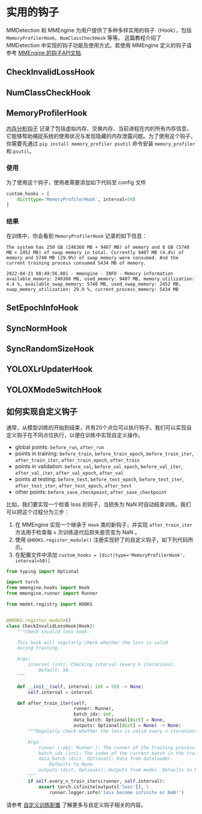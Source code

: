 # 实用的钩子

MMDetection 和 MMEngine 为用户提供了多种多样实用的钩子（Hook），包括 `MemoryProfilerHook`、`NumClassCheckHook` 等等。
这篇教程介绍了 MMDetection 中实现的钩子功能及使用方式。若使用 MMEngine 定义的钩子请参考 [MMEngine 的钩子API文档](https://github.com/open-mmlab/mmengine/tree/main/docs/en/tutorials/hook.md).

## CheckInvalidLossHook

## NumClassCheckHook

## MemoryProfilerHook

[内存分析钩子](https://github.com/open-mmlab/mmdetection/blob/3.x/mmdet/engine/hooks/memory_profiler_hook.py)
记录了包括虚拟内存、交换内存、当前进程在内的所有内存信息，它能够帮助捕捉系统的使用状况与发现隐藏的内存泄露问题。为了使用这个钩子，你需要先通过 `pip install memory_profiler psutil`  命令安装  `memory_profiler` 和 `psutil`。

### 使用

为了使用这个钩子，使用者需要添加如下代码至 config 文件

```python
custom_hooks = [
    dict(type='MemoryProfilerHook', interval=50)
]
```

### 结果

在训练中，你会看到 `MemoryProfilerHook` 记录的如下信息：

```text
The system has 250 GB (246360 MB + 9407 MB) of memory and 8 GB (5740 MB + 2452 MB) of swap memory in total. Currently 9407 MB (4.4%) of memory and 5740 MB (29.9%) of swap memory were consumed. And the current training process consumed 5434 MB of memory.
```

```text
2022-04-21 08:49:56,881 - mmengine - INFO - Memory information available_memory: 246360 MB, used_memory: 9407 MB, memory_utilization: 4.4 %, available_swap_memory: 5740 MB, used_swap_memory: 2452 MB, swap_memory_utilization: 29.9 %, current_process_memory: 5434 MB
```

## SetEpochInfoHook

## SyncNormHook

## SyncRandomSizeHook

## YOLOXLrUpdaterHook

## YOLOXModeSwitchHook

## 如何实现自定义钩子

通常，从模型训练的开始到结束，共有20个点位可以执行钩子。我们可以实现自定义钩子在不同点位执行，以便在训练中实现自定义操作。

- global points: `before_run`, `after_run`
- points in training: `before_train`, `before_train_epoch`, `before_train_iter`, `after_train_iter`, `after_train_epoch`, `after_train`
- points in validation: `before_val`, `before_val_epoch`, `before_val_iter`, `after_val_iter`, `after_val_epoch`, `after_val`
- points at testing: `before_test`, `before_test_epoch`, `before_test_iter`, `after_test_iter`, `after_test_epoch`,  `after_test`
- other points: `before_save_checkpoint`, `after_save_checkpoint`

比如，我们要实现一个检查 loss 的钩子，当损失为 NaN 时自动结束训练。我们可以把这个过程分为三步：

1. 在 MMEngine 实现一个继承于 `Hook` 类的新钩子，并实现 `after_train_iter` 方法用于检查每 `n` 次训练迭代后损失是否变为 NaN 。
2. 使用 `@HOOKS.register_module()` 注册实现好了的自定义钩子，如下列代码所示。
3. 在配置文件中添加 `custom_hooks = [dict(type='MemoryProfilerHook', interval=50)]`

```python
from typing import Optional

import torch
from mmengine.hooks import Hook
from mmengine.runner import Runner

from mmdet.registry import HOOKS


@HOOKS.register_module()
class CheckInvalidLossHook(Hook):
    """Check invalid loss hook.

    This hook will regularly check whether the loss is valid
    during training.

    Args:
        interval (int): Checking interval (every k iterations).
            Default: 50.
    """

    def __init__(self, interval: int = 50) -> None:
        self.interval = interval

    def after_train_iter(self,
                         runner: Runner,
                         batch_idx: int,
                         data_batch: Optional[dict] = None,
                         outputs: Optional[dict] = None) -> None:
        """Regularly check whether the loss is valid every n iterations.

        Args:
            runner (:obj:`Runner`): The runner of the training process.
            batch_idx (int): The index of the current batch in the train loop.
            data_batch (dict, Optional): Data from dataloader.
                Defaults to None.
            outputs (dict, Optional): Outputs from model. Defaults to None.
        """
        if self.every_n_train_iters(runner, self.interval):
            assert torch.isfinite(outputs['loss']), \
                runner.logger.info('loss become infinite or NaN!')
```

请参考 [自定义训练配置](../advanced_guides/customize_runtime.md) 了解更多与自定义钩子相关的内容。
